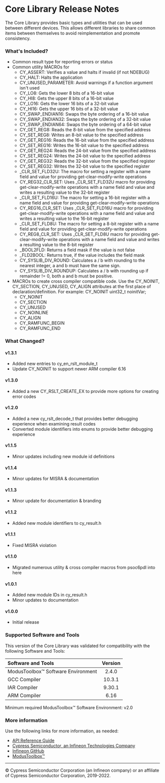 # Core Library Release Notes
The Core Library provides basic types and utilities that can be used between different devices. This allows different libraries to share common items between themselves to avoid reimplementation and promote consistency.

### What's Included?
* Common result type for reporting errors or status
* Common utility MACROs for
    * CY_ASSERT: Verifies a value and halts if invalid (if not NDEBUG)
    * CY_HALT: Halts the application
    * CY_UNUSED_PARAMETER: Avoid warnings if a function argument isn't used
    * CY_LO8: Gets the lower 8 bits of a 16-bit value
    * CY_HI8: Gets the upper 8 bits of a 16-bit value
    * CY_LO16: Gets the lower 16 bits of a 32-bit value
    * CY_HI16: Gets the upper 16 bits of a 32-bit value
    * CY_SWAP_ENDIAN16: Swaps the byte ordering of a 16-bit value
    * CY_SWAP_ENDIAN32: Swaps the byte ordering of a 32-bit value
    * CY_SWAP_ENDIAN64: Swaps the byte ordering of a 64-bit value
    * CY_GET_REG8: Reads the 8-bit value from the specified address
    * CY_SET_REG8: Writes an 8-bit value to the specified address
    * CY_GET_REG16: Reads the 16-bit value from the specified address
    * CY_SET_REG16: Writes the 16-bit value to the specified address
    * CY_GET_REG24:  Reads the 24-bit value from the specified address
    * CY_SET_REG24: Writes the 24-bit value to the specified address
    * CY_GET_REG32: Reads the 32-bit value from the specified register
    * CY_SET_REG32: Writes the 32-bit value to the specified register
    * _CLR_SET_FLD32U:  The macro for setting a register with a name field and value for providing get-clear-modify-write operations
    * CY_REG32_CLR_SET: Uses _CLR_SET_FLD32U macro for providing get-clear-modify-write operations with a name field and value and writes a resulting value to the 32-bit register
    * _CLR_SET_FLD16U: The macro for setting a 16-bit register with a name field and value for providing get-clear-modify-write operations
    * CY_REG16_CLR_SET: Uses _CLR_SET_FLD16U macro for providing get-clear-modify-write operations with a name field and value and writes a resulting value to the 16-bit register
    * _CLR_SET_FLD8U: The macro for setting a 8-bit register with a name field and value for providing get-clear-modify-write operations
    * CY_REG8_CLR_SET: Uses _CLR_SET_FLD8U macro for providing get-clear-modify-write operations with a name field and value and writes a resulting value to the 8-bit register
    * _BOOL2FLD: Returns a field mask if the value is not false
    * _FLD2BOOL: Returns true, if the value includes the field mask
    * CY_SYSLIB_DIV_ROUND: Calculates a / b with rounding to the nearest integer, a and b must have the same sign.
    * CY_SYSLIB_DIV_ROUNDUP: Calculates a / b with rounding up if remainder != 0, both a and b must be positive.
* MACROs to create cross compiler compatible code. Use the CY_NOINIT, CY_SECTION, CY_UNUSED, CY_ALIGN attributes at the first place of declaration/definition. For example: CY_NOINIT uint32_t noinitVar;
    * CY_NOINIT
    * CY_SECTION
    * CY_UNUSED
    * CY_NOINLINE
    * CY_ALIGN
    * CY_RAMFUNC_BEGIN
    * CY_RAMFUNC_END

### What Changed?
#### v1.3.1
* Added new entries to cy_en_rslt_module_t
* Update CY_NOINIT to support newer ARM compiler 6.16
#### v1.3.0
* Added a new CY_RSLT_CREATE_EX to provide more options for creating error codes
#### v1.2.0
* Added a new cy_rslt_decode_t that provides better debugging experience when examining result codes
* Converted module identifiers into enums to provide better debugging experience
#### v1.1.5
* Minor updates including new module id definitions
#### v1.1.4
* Minor updates for MISRA & documentation
#### v1.1.3
* Minor update for documentation & branding
#### v1.1.2
* Added new module identifiers to cy_result.h
#### v1.1.1
* Fixed MISRA violation
#### v1.1.0
* Migrated numerous utility & cross compiler macros from psoc6pdl into here
#### v1.0.1
* Added new module IDs in cy_result.h
* Minor updates to documentation
#### v1.0.0
* Initial release

### Supported Software and Tools
This version of the Core Library was validated for compatibility with the following Software and Tools:

| Software and Tools                        | Version |
| :---                                      | :----:  |
| ModusToolbox™ Software Environment        | 2.4.0   |
| GCC Compiler                              | 10.3.1  |
| IAR Compiler                              | 9.30.1  |
| ARM Compiler                              | 6.16    |

Minimum required ModusToolbox™ Software Environment: v2.0

### More information
Use the following links for more information, as needed:
* [API Reference Guide](https://infineon.github.io/core-lib/html/modules.html)
* [Cypress Semiconductor, an Infineon Technologies Company](http://www.cypress.com)
* [Infineon GitHub](https://github.com/infineon)
* [ModusToolbox™](https://www.cypress.com/products/modustoolbox-software-environment)

---
© Cypress Semiconductor Corporation (an Infineon company) or an affiliate of Cypress Semiconductor Corporation, 2019-2022.
